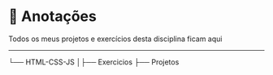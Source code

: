 # 📘 Anotações
Todos os meus projetos e exercícios desta disciplina ficam aqui

---

└── HTML-CSS-JS
│├── Exercicios
├──  Projetos

